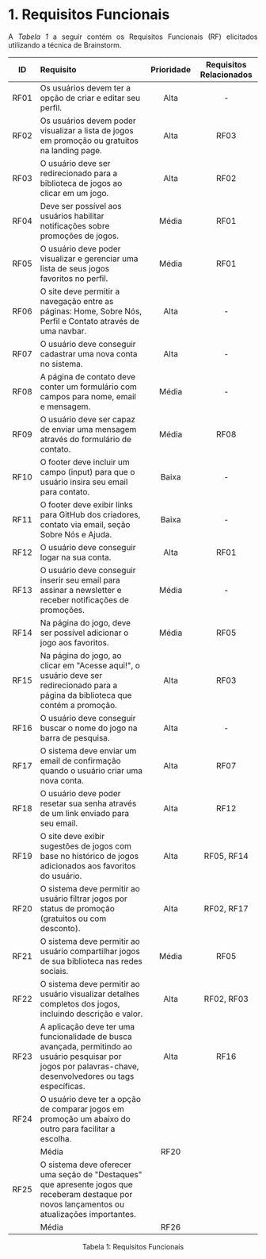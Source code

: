 # 1. Requisitos Funcionais

<p align="justify">A <i>Tabela 1</i> a seguir contém os Requisitos Funcionais (RF) elicitados utilizando a técnica de Brainstorm.</p>

|  ID   | Requisito                                                                                                                                     | Prioridade | Requisitos Relacionados |
| :---: | :-------------------------------------------------------------------------------------------------------------------------------------------- | :--------: | :---------------------: |
| RF01  | Os usuários devem ter a opção de criar e editar seu perfil.                                                                                    |    Alta    |           -             |
| RF02  | Os usuários devem poder visualizar a lista de jogos em promoção ou gratuitos na landing page.                                                  |    Alta    |          RF03           |
| RF03  | O usuário deve ser redirecionado para a biblioteca de jogos ao clicar em um jogo.                                                              |    Alta    |          RF02           |
| RF04  | Deve ser possível aos usuários habilitar notificações sobre promoções de jogos.                                                                |   Média    |          RF01           |
| RF05  | O usuário deve poder visualizar e gerenciar uma lista de seus jogos favoritos no perfil.                                                       |   Média    |          RF01           |
| RF06  | O site deve permitir a navegação entre as páginas: Home, Sobre Nós, Perfil e Contato através de uma navbar.                                    |    Alta    |           -             |
| RF07  | O usuário deve conseguir cadastrar uma nova conta no sistema.                                                                                  |    Alta    |           -             |
| RF08  | A página de contato deve conter um formulário com campos para nome, email e mensagem.                                                          |   Média    |           -             |
| RF09  | O usuário deve ser capaz de enviar uma mensagem através do formulário de contato.                                                              |   Média    |          RF08           |
| RF10  | O footer deve incluir um campo (input) para que o usuário insira seu email para contato.                                                       |   Baixa    |           -             |
| RF11  | O footer deve exibir links para GitHub dos criadores, contato via email, seção Sobre Nós e Ajuda.                                              |   Baixa    |           -             |
| RF12  | O usuário deve conseguir logar na sua conta.                                                                                                   |    Alta    |          RF01           |
| RF13  | O usuário deve conseguir inserir seu email para assinar a newsletter e receber notificações de promoções.                                      |   Média    |           -             |
| RF14  | Na página do jogo, deve ser possível adicionar o jogo aos favoritos.                                                                           |   Média    |          RF05           |
| RF15  | Na página do jogo, ao clicar em "Acesse aqui!", o usuário deve ser redirecionado para a página da biblioteca que contém a promoção.            |    Alta    |          RF03           |
| RF16  | O usuário deve conseguir buscar o nome do jogo na barra de pesquisa.                                                                           |    Alta    |           -             |
| RF17  | O sistema deve enviar um email de confirmação quando o usuário criar uma nova conta.                                                           |    Alta    |          RF07           |
| RF18  | O usuário deve poder resetar sua senha através de um link enviado para seu email.                                                              |    Alta    |          RF12           |
| RF19  | O site deve exibir sugestões de jogos com base no histórico de jogos adicionados aos favoritos do usuário.                                     |    Alta    |       RF05, RF14        |
| RF20  | O sistema deve permitir ao usuário filtrar jogos por status de promoção (gratuitos ou com desconto).                                           |    Alta    |       RF02, RF17        |
| RF21  | O sistema deve permitir ao usuário compartilhar jogos de sua biblioteca nas redes sociais.                                                     |    Média   |          RF05           |
| RF22  | O sistema deve permitir ao usuário visualizar detalhes completos dos jogos, incluindo descrição e valor.                                       |    Alta    |          RF02, RF03     |
| RF23  | A aplicação deve ter uma funcionalidade de busca avançada, permitindo ao usuário pesquisar por jogos por palavras-chave, desenvolvedores ou tags específicas.                  |    Alta    |          RF16     |
| RF24  | O usuário deve ter a opção de comparar jogos em promoção um abaixo do outro para facilitar a escolha.
               |    Média    |          RF20     |
| RF25  | 	O sistema deve oferecer uma seção de "Destaques" que apresente jogos que receberam destaque por novos lançamentos ou atualizações importantes.
               |    Média    |          RF26     |

<div style="text-align: center">
<p>Tabela 1: Requisitos Funcionais</p>
</div>
